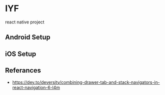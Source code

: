 # IYF
react native project 

## Android Setup

## iOS Setup

## Referances
  - https://dev.to/deversity/combining-drawer-tab-and-stack-navigators-in-react-navigation-6-l4m